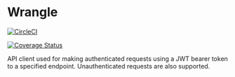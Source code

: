 # Wrangle

[![CircleCI](https://circleci.com/gh/TheGnarCo/wrangle/tree/master.svg?style=svg)](https://circleci.com/gh/TheGnarCo/wrangle/tree/master)

[![Coverage Status](https://coveralls.io/repos/github/TheGnarCo/wrangle/badge.svg?branch=master)](https://coveralls.io/github/TheGnarCo/wrangle?branch=master)

API client used for making authenticated requests using a JWT bearer token to a
specified endpoint. Unauthenticated requests are also supported.
